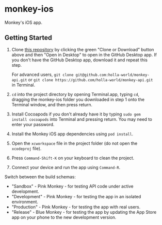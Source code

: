 # monkey-ios
Monkey's iOS app.

## Getting Started
1. Clone [this repository](https://github.com/holla-world/monkey-ios) by clicking the green "Clone or Download" button above and then "Open in Desktop" to open in the GitHub Desktop app. If you don't have the GitHub Desktop app, download it and repeat this step.

   For advanced users, `git clone git@github.com:holla-world/monkey-api.git` or `git clone https://github.com/holla-world/monkey-api.git` in Terminal.
 
2. `cd` into the project directory by opening Terminal.app, typing `cd`, dragging the monkey-ios folder you downloaded in step 1 onto the Terminal window, and then press return.

3. Install Cocoapods if you don't already have it by typing `sudo gem install cocoapods` into Terminal and pressing return. You may need to enter your password.

4. Install the Monkey iOS app dependencies using `pod install`.

5. Open the `xcworkspace` file in the project folder (do not open the `xcodeproj` file).

6. Press `Command-Shift-K` on your keyboard to clean the project.

7. Connect your device and run the app using `Command-R`.

Switch between the build schemas:
- "Sandbox" - Pink Monkey - for testing API code under active development.
- "Development" - Pink Monkey - for testing the app in an isolated environment.
- "Production" - Pink Monkey - for testing the app with real users.
- "Release" - Blue Monkey - for testing the app by updating the App Store app on your phone to the new development version.

